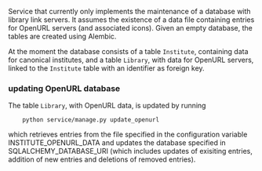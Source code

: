Service that currently only implements the maintenance of a database with library link servers. It assumes the existence of a data file containing entries for OpenURL servers (and associated icons). Given an empty database, the tables are created using Alembic.

At the moment the database consists of a table `Institute`, containing data for canonical institutes, and a table `Library`, with data for OpenURL servers, linked to the `Institute` table with an identifier as foreign key.

### updating OpenURL database

The table `Library`, with OpenURL data, is updated by running
```
    python service/manage.py update_openurl
```
which retrieves entries from the file specified in the configuration variable INSTITUTE_OPENURL_DATA and updates the database specified in SQLALCHEMY_DATABASE_URI (which includes updates of exisiting entries, addition of new entries and deletions of removed entries).
